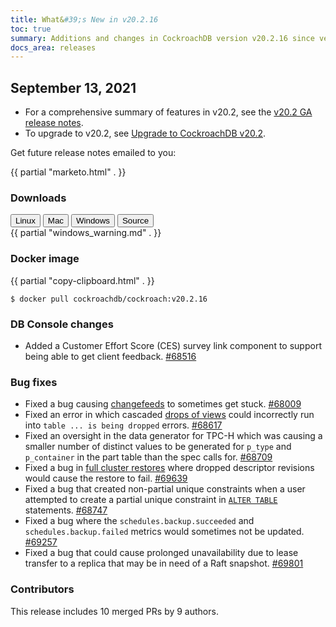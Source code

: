 ```yaml
---
title: What&#39;s New in v20.2.16
toc: true
summary: Additions and changes in CockroachDB version v20.2.16 since version v20.2.15
docs_area: releases 
---
```


## September 13, 2021

- For a comprehensive summary of features in v20.2, see the [v20.2 GA release notes](v20.2.0.html).
- To upgrade to v20.2, see [Upgrade to CockroachDB v20.2](../v20.2/upgrade-cockroach-version.html).

Get future release notes emailed to you:

{{ partial "marketo.html" . }}


### Downloads

<div id="os-tabs" class="filters clearfix">
    <a href="https://binaries.cockroachdb.com/cockroach-v20.2.16.linux-amd64.tgz"><button id="linux" class="filter-button" data-scope="linux" data-eventcategory="linux-binary-release-notes">Linux</button></a>
    <a href="https://binaries.cockroachdb.com/cockroach-v20.2.16.darwin-10.9-amd64.tgz"><button id="mac" class="filter-button" data-scope="mac" data-eventcategory="mac-binary-release-notes">Mac</button></a>
    <a href="https://binaries.cockroachdb.com/cockroach-v20.2.16.windows-6.2-amd64.zip"><button id="windows" class="filter-button" data-scope="windows" data-eventcategory="windows-binary-release-notes">Windows</button></a>
    <a href="https://binaries.cockroachdb.com/cockroach-v20.2.16.src.tgz"><button id="source" class="filter-button" data-scope="source" data-eventcategory="source-release-notes">Source</button></a>
</div>

<section class="filter-content" data-scope="windows">
{{ partial "windows_warning.md" . }}
</section>

### Docker image

{{ partial "copy-clipboard.html" . }}
~~~shell
$ docker pull cockroachdb/cockroach:v20.2.16
~~~


### DB Console changes

- Added a Customer Effort Score (CES) survey link component to support being able to get client feedback. [#68516][#68516]

### Bug fixes

- Fixed a bug causing [changefeeds](../v20.2/stream-data-out-of-cockroachdb-using-changefeeds.html) to sometimes get stuck. [#68009][#68009]
- Fixed an error in which cascaded [drops of views](../v20.2/drop-view.html) could incorrectly run into `table ... is being dropped` errors. [#68617][#68617]
- Fixed an oversight in the data generator for TPC-H which was causing a smaller number of distinct values to be generated for `p_type` and `p_container` in the part table than the spec calls for. [#68709][#68709]
- Fixed a bug in [full cluster restores](../v20.2/restore.html#full-cluster) where dropped descriptor revisions would cause the restore to fail. [#69639][#69639]
- Fixed a bug that created non-partial unique constraints when a user attempted to create a partial unique constraint in [`ALTER TABLE`](../v20.2/alter-table.html) statements. [#68747][#68747]
- Fixed a bug where the `schedules.backup.succeeded` and `schedules.backup.failed` metrics would sometimes not be updated. [#69257][#69257]
- Fixed a bug that could cause prolonged unavailability due to lease transfer to a replica that may be in need of a Raft snapshot. [#69801][#69801]

### Contributors

This release includes 10 merged PRs by 9 authors.

[#68009]: https://github.com/cockroachdb/cockroach/pull/68009
[#68516]: https://github.com/cockroachdb/cockroach/pull/68516
[#68617]: https://github.com/cockroachdb/cockroach/pull/68617
[#68709]: https://github.com/cockroachdb/cockroach/pull/68709
[#68747]: https://github.com/cockroachdb/cockroach/pull/68747
[#69257]: https://github.com/cockroachdb/cockroach/pull/69257
[#69639]: https://github.com/cockroachdb/cockroach/pull/69639
[#69801]: https://github.com/cockroachdb/cockroach/pull/69801

